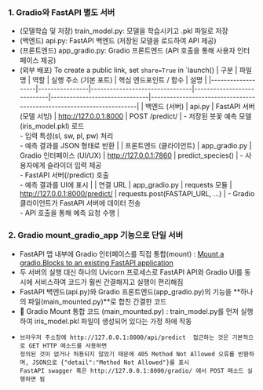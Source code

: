 ### 1. Gradio와 FastAPI 별도 서버
- (모델학습 및 저장) train_model.py: 모델을 학습시키고 .pkl 파일로 저장
- (백엔드) api.py: FastAPI 백엔드 (저장된 모델을 로드하여 API 제공)
- (프론트엔드) app_gradio.py: Gradio 프론트엔드 (API 호출을 통해 사용자 인터페이스 제공)
- (외부 배포) To create a public link, set `share=True` in `launch()
| 구분              | 파일명          | 역할                           | 실행 주소 (기본 포트)      | 핵심 엔드포인트 / 함수       | 설명                                                                 |
|-------------------|----------------|--------------------------------|----------------------------|-------------------------------|----------------------------------------------------------------------|
| 백엔드 (서버)     | api.py         | FastAPI 서버 (모델 서빙)       | http://127.0.0.1:8000      | POST /predict/                | - 저장된 붓꽃 예측 모델(iris_model.pkl) 로드<br>- 입력 특성(sl, sw, pl, pw) 처리<br>- 예측 결과를 JSON 형태로 반환 |
| 프론트엔드 (클라이언트) | app_gradio.py   | Gradio 인터페이스 (UI/UX)      | http://127.0.0.1:7860      | predict_species()              | - 사용자에게 슬라이더 입력 제공<br>- FastAPI 서버(/predict) 호출<br>- 예측 결과를 UI에 표시 |
| 연결 URL          | app_gradio.py   | requests 모듈                  | http://127.0.0.1:8000/predict/ | requests.post(FASTAPI_URL, ...) | - Gradio 클라이언트가 FastAPI 서버에 데이터 전송<br>- API 호출을 통해 예측 요청 수행 |


### 2. Gradio mount_gradio_app 기능으로 단일 서버
- FastAPI 앱 내부에 Gradio 인터페이스를 직접 통합(mount) : [Mount a gradio.Blocks to an existing FastAPI application](https://www.gradio.app/docs/gradio/mount_gradio_app)
- 두 서버의 실행 대신 하나의 Uvicorn 프로세스로 FastAPI API와 Gradio UI를 동시에 서비스하여 코드가 훨씬 간결해지고 실행이 편리해짐
- FastAPI 백엔드(api.py)와 Gradio 프론트엔드(app_gradio.py)의 기능을 **하나의 파일(main_mounted.py)**로 합친 간결한 코드
- 🚀 Gradio Mount 통합 코드 (main_mounted.py) : train_model.py를 먼저 실행하여 iris_model.pkl 파일이 생성되어 있다는 가정 하에 작동
-     브라우저 주소창에 http://127.0.0.1:8000/api/predict  접근하는 것은 기본적으로 GET HTTP 메소드를 사용하면
      정의된 것이 없거나 허용되지 않았기 때문에 405 Method Not Allowed 오류를 반환하며, JSON으로 {"detail":"Method Not Allowed"}를 표시
      FastAPI swagger 혹은 http://127.0.0.1:8000/gradio/ 에서 POST 메소드 실행하면 됨

